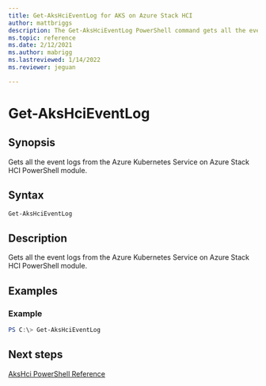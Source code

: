 ```yaml
---
title: Get-AksHciEventLog for AKS on Azure Stack HCI
author: mattbriggs
description: The Get-AksHciEventLog PowerShell command gets all the event logs from the AKS on Azure Stack HCI PowerShell module.
ms.topic: reference
ms.date: 2/12/2021
ms.author: mabrigg 
ms.lastreviewed: 1/14/2022
ms.reviewer: jeguan

---
```


# Get-AksHciEventLog

## Synopsis
Gets all the event logs from the Azure Kubernetes Service on Azure Stack HCI PowerShell module.

## Syntax

```powershell
Get-AksHciEventLog
```

## Description
Gets all the event logs from the Azure Kubernetes Service on Azure Stack HCI PowerShell module.

## Examples

### Example
```powershell
PS C:\> Get-AksHciEventLog
```
## Next steps

[AksHci PowerShell Reference](index.md)